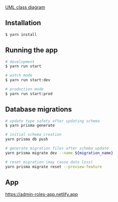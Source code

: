 [UML class diagram](src/domain/UML/class-diagram.interface.ts)

## Installation

```bash
$ yarn install
```

## Running the app

```bash
# development
$ yarn run start

# watch mode
$ yarn run start:dev

# production mode
$ yarn run start:prod
```

## Database migrations
```bash
# update type safety after updating schema
$ yarn prisma generate

# initial schema creation
yarn prisma db push

# generate migration files after schema update
yarn prisma migrate dev --name ${migration_name}

# reset migration (may cause data loss)
yarn prisma migrate reset --preview-feature
```

## App
https://admin-roles-app.netlify.app
